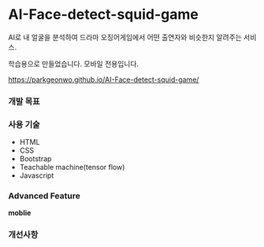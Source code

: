 # AI-Face-detect-squid-game
AI로 내 얼굴을 분석하여 드라마 오징어게임에서 어떤 출연자와 비슷한지 알려주는 서비스.

학습용으로 만들었습니다. 모바일 전용입니다.

https://parkgeonwo.github.io/AI-Face-detect-squid-game/

### 개발 목표



### 사용 기술

- HTML
- CSS
- Bootstrap
- Teachable machine(tensor flow)
- Javascript


### Advanced Feature

**moblie**


### 개선사항



